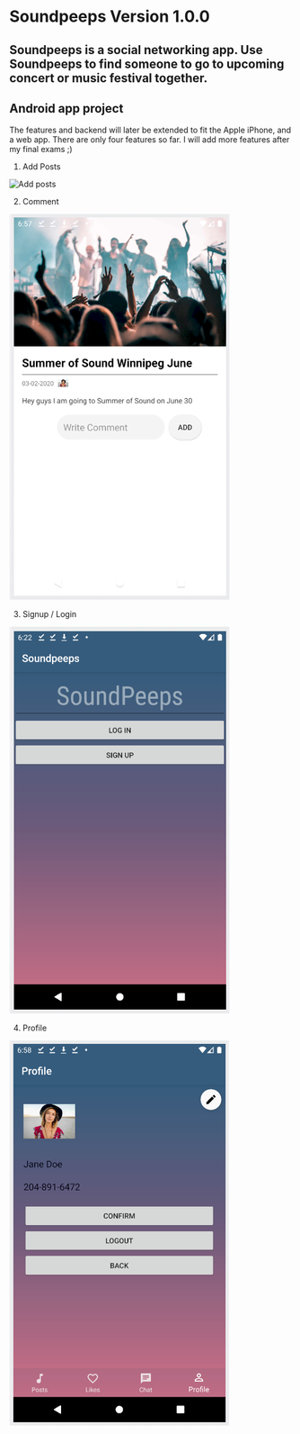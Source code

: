 # Soundpeeps Version 1.0.0
## Soundpeeps is a social networking app. Use Soundpeeps to find someone to go to upcoming concert or music festival together.
## Android app project

The features and backend will later be extended to fit the Apple iPhone, and a web app.
There are only four features so far. I will add more features after my final exams ;)

1. Add Posts

![Add posts](https://raw.githubusercontent.com/juliek1217/Soundpeeps/master/readmePics/post1.PNG)

2. Comment

![Comment](https://raw.githubusercontent.com/juliek1217/Soundpeeps/master/readmePics/comment.PNG)

3. Signup / Login

![Singup/login](https://raw.githubusercontent.com/juliek1217/Soundpeeps/master/readmePics/first_page.PNG)

4. Profile

![Profile](https://raw.githubusercontent.com/juliek1217/Soundpeeps/master/readmePics/Profile.PNG)

